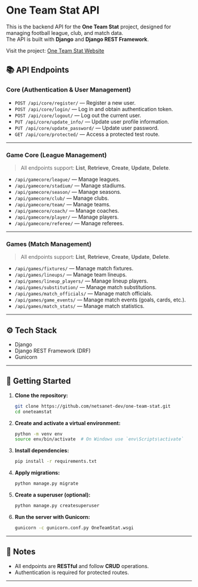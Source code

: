 # One Team Stat API

This is the backend API for the **One Team Stat** project, designed for managing football league, club, and match data.  
The API is built with **Django** and **Django REST Framework**.

Visit the project: [One Team Stat Website](https://one-team-stat.onrender.com/)

## 📚 API Endpoints

### Core (Authentication & User Management)

- `POST /api/core/register/` — Register a new user.
- `POST /api/core/login/` — Log in and obtain authentication token.
- `POST /api/core/logout/` — Log out the current user.
- `PUT /api/core/update_info/` — Update user profile information.
- `PUT /api/core/update_password/` — Update user password.
- `GET /api/core/protected/` — Access a protected test route.

---

### Game Core (League Management)

> All endpoints support: **List**, **Retrieve**, **Create**, **Update**, **Delete**.

- `/api/gamecore/league/` — Manage leagues.
- `/api/gamecore/stadium/` — Manage stadiums.
- `/api/gamecore/season/` — Manage seasons.
- `/api/gamecore/club/` — Manage clubs.
- `/api/gamecore/team/` — Manage teams.
- `/api/gamecore/coach/` — Manage coaches.
- `/api/gamecore/player/` — Manage players.
- `/api/gamecore/referee/` — Manage referees.

---

### Games (Match Management)

> All endpoints support: **List**, **Retrieve**, **Create**, **Update**, **Delete**.

- `/api/games/fixtures/` — Manage match fixtures.
- `/api/games/lineups/` — Manage team lineups.
- `/api/games/lineup_players/` — Manage lineup players.
- `/api/games/substitution/` — Manage match substitutions.
- `/api/games/match_officials/` — Manage match officials.
- `/api/games/game_events/` — Manage match events (goals, cards, etc.).
- `/api/games/match_stats/` — Manage match statistics.

---

## ⚙️ Tech Stack

- Django
- Django REST Framework (DRF)
- Gunicorn

---

## 🚀 Getting Started

1. **Clone the repository:**

   ```bash
   git clone https://github.com/netsanet-dev/one-team-stat.git
   cd oneteamstat
   ```

2. **Create and activate a virtual environment:**

   ```bash
   python -m venv env
   source env/bin/activate  # On Windows use `env\Scripts\activate`
   ```

3. **Install dependencies:**

   ```bash
   pip install -r requirements.txt
   ```

4. **Apply migrations:**

   ```bash
   python manage.py migrate
   ```

5. **Create a superuser (optional):**

   ```bash
   python manage.py createsuperuser
   ```

6. **Run the server with Gunicorn:**
   ```bash
   gunicorn -c gunicorn.conf.py OneTeamStat.wsgi
   ```

---

## 📌 Notes

- All endpoints are **RESTful** and follow **CRUD** operations.
- Authentication is required for protected routes.

---
